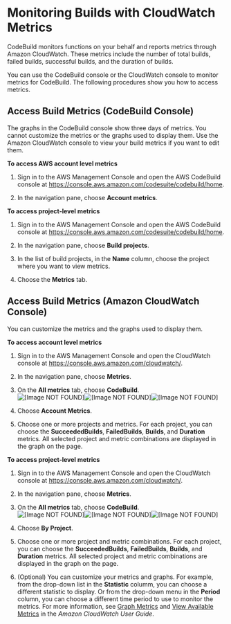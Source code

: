 # Monitoring Builds with CloudWatch Metrics<a name="monitoring-metrics"></a>

 CodeBuild monitors functions on your behalf and reports metrics through Amazon CloudWatch\. These metrics include the number of total builds, failed builds, successful builds, and the duration of builds\. 

 You can use the CodeBuild console or the CloudWatch console to monitor metrics for CodeBuild\. The following procedures show you how to access metrics\. 

## Access Build Metrics \(CodeBuild Console\)<a name="metrics-in-codebuild-console"></a>

The graphs in the CodeBuild console show three days of metrics\. You cannot customize the metrics or the graphs used to display them\. Use the Amazon CloudWatch console to view your build metrics if you want to edit them\. <a name="cw-account-metrics-codebuild-console"></a>

**To access AWS account level metrics**

1. Sign in to the AWS Management Console and open the AWS CodeBuild console at [https://console\.aws\.amazon\.com/codesuite/codebuild/home](https://console.aws.amazon.com/codesuite/codebuild/home)\.

1.  In the navigation pane, choose **Account metrics**\. <a name="cw-project-codebuild-console"></a>

**To access project\-level metrics**

1. Sign in to the AWS Management Console and open the AWS CodeBuild console at [https://console\.aws\.amazon\.com/codesuite/codebuild/home](https://console.aws.amazon.com/codesuite/codebuild/home)\.

1.  In the navigation pane, choose **Build projects**\. 

1.  In the list of build projects, in the **Name** column, choose the project where you want to view metrics\. 

1.  Choose the **Metrics** tab\. 

## Access Build Metrics \(Amazon CloudWatch Console\)<a name="metrics-in-cloudwatch-console"></a>

 You can customize the metrics and the graphs used to display them\. <a name="cw-account-cloudwatch-console"></a>

**To access account level metrics**

1. Sign in to the AWS Management Console and open the CloudWatch console at [https://console\.aws\.amazon\.com/cloudwatch/](https://console.aws.amazon.com/cloudwatch/)\.

1.  In the navigation pane, choose **Metrics**\. 

1.  On the **All metrics** tab, choose **CodeBuild**\.   
![\[Image NOT FOUND\]](http://docs.aws.amazon.com/codebuild/latest/userguide/images/codebuild-metrics-in-cw.png)![\[Image NOT FOUND\]](http://docs.aws.amazon.com/codebuild/latest/userguide/)![\[Image NOT FOUND\]](http://docs.aws.amazon.com/codebuild/latest/userguide/)

1.  Choose **Account Metrics**\. 

1.  Choose one or more projects and metrics\. For each project, you can choose the **SucceededBuilds**, **FailedBuilds**, **Builds**, and **Duration** metrics\. All selected project and metric combinations are displayed in the graph on the page\. <a name="cw-project-cloudwatch-console"></a>

**To access project\-level metrics**

1. Sign in to the AWS Management Console and open the CloudWatch console at [https://console\.aws\.amazon\.com/cloudwatch/](https://console.aws.amazon.com/cloudwatch/)\.

1.  In the navigation pane, choose **Metrics**\. 

1.  On the **All metrics** tab, choose **CodeBuild**\.   
![\[Image NOT FOUND\]](http://docs.aws.amazon.com/codebuild/latest/userguide/images/codebuild-metrics-in-cw.png)![\[Image NOT FOUND\]](http://docs.aws.amazon.com/codebuild/latest/userguide/)![\[Image NOT FOUND\]](http://docs.aws.amazon.com/codebuild/latest/userguide/)

1.  Choose **By Project**\. 

1.  Choose one or more project and metric combinations\. For each project, you can choose the **SucceededBuilds**, **FailedBuilds**, **Builds**, and **Duration** metrics\. All selected project and metric combinations are displayed in the graph on the page\. 

1.  \(Optional\) You can customize your metrics and graphs\. For example, from the drop\-down list in the **Statistic** columm, you can choose a different statistic to display\. Or from the drop\-down menu in the **Period** column, you can choose a different time period to use to monitor the metrics\. For more information, see [Graph Metrics](https://docs.aws.amazon.com/AmazonCloudWatch/latest/monitoring/graph_metrics.html) and [View Available Metrics](https://docs.aws.amazon.com/AmazonCloudWatch/latest/monitoring/viewing_metrics_with_cloudwatch.html) in the *Amazon CloudWatch User Guide*\. 